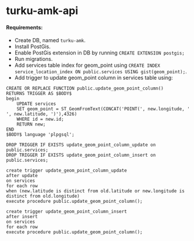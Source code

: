 # turku-amk-api

#### Requirements:
- Create DB, named `turku-amk`.
- Install PostGis.
- Enable PostGis extension in DB by running `CREATE EXTENSION postgis;`
- Run migrations.
- Add services table index for geom_point using `CREATE INDEX service_location_index ON public.services USING gist(geom_point);`.
- Add trigger to update geom_point column in services table using:
```
CREATE OR REPLACE FUNCTION public.update_geom_point_column()
RETURNS TRIGGER AS $BODY$
begin
    UPDATE services
    SET geom_point = ST_GeomFromText(CONCAT('POINT(', new.longitude, ' ', new.latitude, ')'),4326)
    WHERE id = new.id;
    RETURN new;
END
$BODY$ language 'plpgsql';

DROP TRIGGER IF EXISTS update_geom_point_column_update on public.services;
DROP TRIGGER IF EXISTS update_geom_point_column_insert on public.services;

create trigger update_geom_point_column_update
after update
on services
for each row
when (new.latitude is distinct from old.latitude or new.longitude is distinct from old.longitude)
execute procedure public.update_geom_point_column();

create trigger update_geom_point_column_insert
after insert
on services
for each row
execute procedure public.update_geom_point_column();
```
